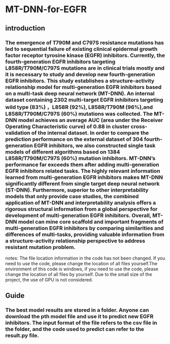 # MT-DNN-for-EGFR
## introduction
### The emergence of T790M and C797S resistance mutations has led to sequential failure of existing clinical epidermal growth factor receptor tyrosine kinase (EGFR) inhibitors. Currently, the fourth-generation EGFR inhibitors targeting L858R/T790M/C797S mutations are in clinical trials mostly and it is necessary to study and develop new fourth-generation EGFR inhibitors. This study establishes a structure-activity relationship model for multi-generation EGFR inhibitors based on a multi-task deep neural network (MT-DNN). An internal dataset containing 2302 multi-target EGFR inhibitors targeting wild type (83%) ，L858R (92%), L858R/T790M (96%),and L858R/T790M/C797S (60%) mutations was collected. The MT-DNN model achieves an average AUC (area under the Receiver Operating Characteristic curve) of 0.88 in cluster cross-validation of the internal dataset. In order to compare the prediction performance on the external dataset of 304 fourth-generation EGFR inhibitors, we also constructed single task models of different algorithms based on 1384 L858R/T790M/C797S (60%) mutation inhibitors. MT-DNN’s performance far exceeds them after adding multi-generation EGFR inhibitors related tasks. The highly relevant information learned from multi-generation EGFR inhibitors makes MT-DNN significantly different from single target deep neural network (ST-DNN). Furthermore, superior to other interpretability models that only provide case studies, the combined application of MT-DNN and interpretability analysis offers a rigorous structural information from a global perspective for development of multi-generation EGFR inhibitors. Overall, MT-DNN model can mine core scaffold and important fragments of multi-generation EGFR inhibitors by comparing similarities and differences of multi-tasks, providing valuable information from a structure-activity relationship perspective to address resistant mutation problem.
notes: The file location information in the code has not been changed. If you need to use the code, please change the location of all files yourself.The environment of this code is windows, if you need to use the code, please change the location of all files by yourself. Due to the small size of the project, the use of GPU is not considered.
## Guide
### The best model results are stored in a folder. Anyone can download the pth model file and use it to predict new EGFR inhibitors. The input format of the file refers to the csv file in the folder, and the code used to predict can refer to the result.py file.


